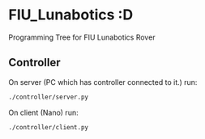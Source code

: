 # FIU_Lunabotics :D

Programming Tree for FIU Lunabotics Rover

## Controller

On server (PC which has controller connected to it.) run:

```bash
./controller/server.py
```

On client (Nano) run:

```bash
./controller/client.py
```
